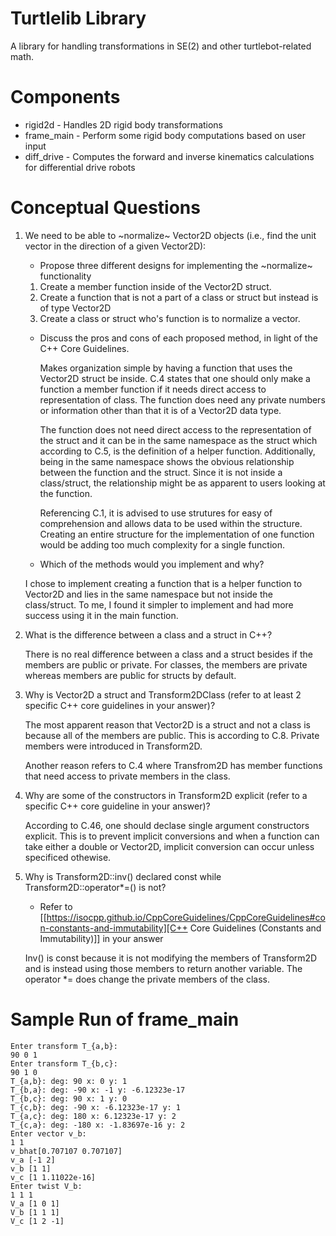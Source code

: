 # Turtlelib Library
A library for handling transformations in SE(2) and other turtlebot-related math.

# Components
- rigid2d - Handles 2D rigid body transformations
- frame_main - Perform some rigid body computations based on user input
- diff_drive - Computes the forward and inverse kinematics calculations for differential drive robots

# Conceptual Questions
1. We need to be able to ~normalize~ Vector2D objects (i.e., find the unit vector in the direction of a given Vector2D):
   - Propose three different designs for implementing the ~normalize~ functionality
   1. Create a member function inside of the Vector2D struct.
   2. Create a function that is not a part of a class or struct but instead is of type Vector2D
   3. Create a class or struct who's function is to normalize a vector.
   - Discuss the pros and cons of each proposed method, in light of the C++ Core Guidelines.

      Makes organization simple by having a function that uses the Vector2D struct be inside. 
      C.4 states that one should only make a function a member function if it needs direct access to representation of class. The function does need any private numbers or information other than that it is of a Vector2D data type.

      The function does not need direct access to the representation of the struct and it can be in the same namespace as the struct which according to C.5, is the definition of a helper function. Additionally, being in the same namespace shows the obvious relationship between the function and the struct.
      Since it is not inside a class/struct, the relationship might be as apparent to users looking at the function. 

      Referencing C.1, it is advised to use strutures for easy 
      of comprehension and allows data to be used within the structure.
      Creating an entire structure for the implementation of one function would be adding too much complexity for a single function.

   - Which of the methods would you implement and why?

   I chose to implement creating a function that is a helper function to Vector2D and lies in the same namespace but not inside the class/struct. To me, I found it simpler to implement and had more success using it in the main function.

2. What is the difference between a class and a struct in C++?

   There is no real difference between a class and a struct besides if the members are public or private. For classes, the members are private whereas members are public for structs by default.

3. Why is Vector2D a struct and Transform2DClass (refer to at least 2 specific C++ core guidelines in your answer)?

   The most apparent reason that Vector2D is a struct and not a class is because all of the members are public. This is according to C.8. Private members were introduced in Transform2D. 

   Another reason refers to C.4 where Transfrom2D has member functions that need access to private members in the class.

4. Why are some of the constructors in Transform2D explicit (refer to a specific C++ core guideline in your answer)?

   According to C.46, one should declase single argument constructors explicit. This is to prevent implicit conversions and when a function can take either a double or Vector2D, implicit conversion can occur unless specificed othewise.

5. Why is Transform2D::inv() declared const while Transform2D::operator*=() is not?
   - Refer to [[https://isocpp.github.io/CppCoreGuidelines/CppCoreGuidelines#con-constants-and-immutability][C++ Core Guidelines (Constants and Immutability)]] in your answer

   Inv() is const because it is not modifying the members of Transform2D and is instead using those members to return another variable. The operator *= does change the private members of the class.
# Sample Run of frame_main
```
Enter transform T_{a,b}: 
90 0 1
Enter transform T_{b,c}: 
90 1 0
T_{a,b}: deg: 90 x: 0 y: 1
T_{b,a}: deg: -90 x: -1 y: -6.12323e-17
T_{b,c}: deg: 90 x: 1 y: 0
T_{c,b}: deg: -90 x: -6.12323e-17 y: 1
T_{a,c}: deg: 180 x: 6.12323e-17 y: 2
T_{c,a}: deg: -180 x: -1.83697e-16 y: 2
Enter vector v_b: 
1 1
v_bhat[0.707107 0.707107]
v_a [-1 2]
v_b [1 1]
v_c [1 1.11022e-16]
Enter twist V_b: 
1 1 1
V_a [1 0 1]
V_b [1 1 1]
V_c [1 2 -1]
```